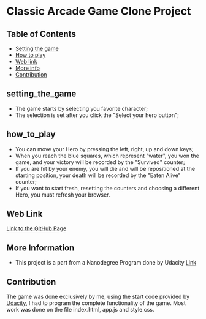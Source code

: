# Classic Arcade Game Clone Project

## Table of Contents

- [Setting the game](#setting_the_game)
- [How to play](#how_to_play)
- [Web link](#web_link)
- [More info](#more_info)
- [Contribution](#contribution)



## setting_the_game

* The game starts by selecting you favorite character;
* The selection is set after you click the "Select your hero button";


## how_to_play

* You can move your Hero by pressing the left, right, up and down keys;
* When you reach the blue squares, which represent "water", you won the game, and your victory will be recorded by the "Survived" counter;
* If you are hit by your enemy, you will die and will be repositioned at the starting position, your death will be recorded by the "Eaten Alive" counter;
* If you want to start fresh, resetting the counters and choosing a different Hero, you must refresh your browser.

## Web Link

[Link to the  GitHub Page](https://sebagruia.github.io/Project-3/)

## More Information

* This project is a part from a Nanodegree Program done by Udacity [Link](http://www.udacity.com/)

## Contribution

The game was done exclusively by me, using the start code provided by [Udacity](https://github.com/udacity/frontend-nanodegree-arcade-game), I had to program the complete functionality of the game. Most work was done on the file index.html, app.js and style.css. 




